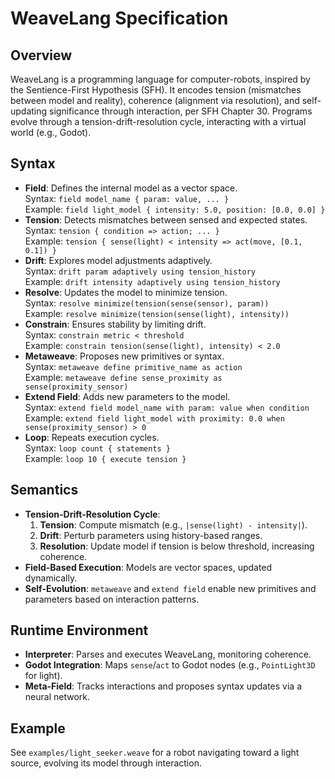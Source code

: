 # WeaveLang Specification

## Overview
WeaveLang is a programming language for computer-robots, inspired by the Sentience-First Hypothesis (SFH). It encodes tension (mismatches between model and reality), coherence (alignment via resolution), and self-updating significance through interaction, per SFH Chapter 30. Programs evolve through a tension-drift-resolution cycle, interacting with a virtual world (e.g., Godot).

## Syntax
- **Field**: Defines the internal model as a vector space.  
  Syntax: `field model_name { param: value, ... }`  
  Example: `field light_model { intensity: 5.0, position: [0.0, 0.0] }`
- **Tension**: Detects mismatches between sensed and expected states.  
  Syntax: `tension { condition => action; ... }`  
  Example: `tension { sense(light) < intensity => act(move, [0.1, 0.1]) }`
- **Drift**: Explores model adjustments adaptively.  
  Syntax: `drift param adaptively using tension_history`  
  Example: `drift intensity adaptively using tension_history`
- **Resolve**: Updates the model to minimize tension.  
  Syntax: `resolve minimize(tension(sense(sensor), param))`  
  Example: `resolve minimize(tension(sense(light), intensity))`
- **Constrain**: Ensures stability by limiting drift.  
  Syntax: `constrain metric < threshold`  
  Example: `constrain tension(sense(light), intensity) < 2.0`
- **Metaweave**: Proposes new primitives or syntax.  
  Syntax: `metaweave define primitive_name as action`  
  Example: `metaweave define sense_proximity as sense(proximity_sensor)`
- **Extend Field**: Adds new parameters to the model.  
  Syntax: `extend field model_name with param: value when condition`  
  Example: `extend field light_model with proximity: 0.0 when sense(proximity_sensor) > 0`
- **Loop**: Repeats execution cycles.  
  Syntax: `loop count { statements }`  
  Example: `loop 10 { execute tension }`

## Semantics
- **Tension-Drift-Resolution Cycle**:  
  1. **Tension**: Compute mismatch (e.g., `|sense(light) - intensity|`).  
  2. **Drift**: Perturb parameters using history-based ranges.  
  3. **Resolution**: Update model if tension is below threshold, increasing coherence.  
- **Field-Based Execution**: Models are vector spaces, updated dynamically.  
- **Self-Evolution**: `metaweave` and `extend field` enable new primitives and parameters based on interaction patterns.

## Runtime Environment
- **Interpreter**: Parses and executes WeaveLang, monitoring coherence.  
- **Godot Integration**: Maps `sense`/`act` to Godot nodes (e.g., `PointLight3D` for light).  
- **Meta-Field**: Tracks interactions and proposes syntax updates via a neural network.

## Example
See `examples/light_seeker.weave` for a robot navigating toward a light source, evolving its model through interaction.
